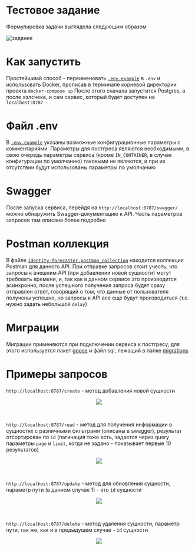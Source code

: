 # Тестовое задание
Формулировка задачи выглядела следующим образом
<br>

![задание](https://github.com/PoorMercymain/identity-forecaster/assets/67076111/e027baeb-03ff-4699-bef1-1a15a39116af)

# Как запустить
Простейшимй способ - переименовать [`.env.example`](https://github.com/PoorMercymain/identity-forecaster/blob/master/.env.example) в `.env` и использовать Docker, прописав в терминале корневой директории проекта `docker-compose up`
После этого сначала запустится Postgres, а после хэлсчека, и сам сервис, который будет доступен на `localhost:8787`

# Файл .env
В [`.env.example`](https://github.com/PoorMercymain/identity-forecaster/blob/master/.env.example) указаны возможные конфигурационные параметры с комментариями. Параметры для постгреса являются необходимыми, в свою очередь параметры сервиса (кроме `IN_CONTAINER`, в случае конфигурации по умолчанию) таковыми не являются, и при их отсутствии будут использованы параметры по умолчанию

# Swagger
После запуска сервиса, перейдя на `http://localhost:8787/swagger/` можно обнаружить Swagger-документацию к API. Часть параметров запросов там описана более подробно

# Postman коллекция
В файле [`identity-forecaster.postman_collection`](https://github.com/PoorMercymain/identity-forecaster/blob/master/identity-forecaster.postman_collection.json) находится коллекция Postman для данного API. При отправке запросов стоит учесть, что запросы к внешним API (при добавлении новой сущности) могут требовать времени, и, так как в данном сервисе это производится асинхронно, после успешного получения запроса будет сразу отправлен ответ, говорящий о том, что данные от пользователя получены успешно, но запросы к API все еще будут производиться (т.е. нужно задать небольшой `delay`)

# Миграции
Миграции применяются при подключении сервиса к постгресу, для этого используется пакет [goose](https://github.com/pressly/goose) и файл sql, лежащий в папке [migrations](https://github.com/PoorMercymain/identity-forecaster/tree/master/internal/app/forecaster/repository/migrations)

# Примеры запросов

`http://localhost:8787/create` - метод добавления новой сущности
<p align="center">
<img src=https://github.com/PoorMercymain/identity-forecaster/assets/67076111/62f396aa-c51b-47e5-bd72-e0ac2d16b9a1>
</p>
<br>

`http://localhost:8787/read` - метод для получения информации о сущностях с различными фильтрами (описаны в swagger), результат отсортирован по `id` (пагинация тоже есть, задается через query параметры `page` и `limit`, когда не задано - показывает первые 10 результатов)
<p align="center">
<img src=https://github.com/PoorMercymain/identity-forecaster/assets/67076111/87a071ca-fb0f-40e3-92f6-fad3ed290272>
</p>
<br>

`http://localhost:8787/update` - метод для обновления сущности, параметр пути (в данном случае 1) - это `id` сущности
<p align="center">
<img src=https://github.com/PoorMercymain/identity-forecaster/assets/67076111/40c4c307-8730-4fd7-9fef-44d8042a8efe>
</p>
<br>

`http://localhost:8787/delete` - метод удаления сущности, параметр пути, так же, как и в предыдущем случае - `id` сущности
<p align="center">
<img src=https://github.com/PoorMercymain/identity-forecaster/assets/67076111/f7303cbe-4080-4d12-80d8-f56860f48937>
</p>
